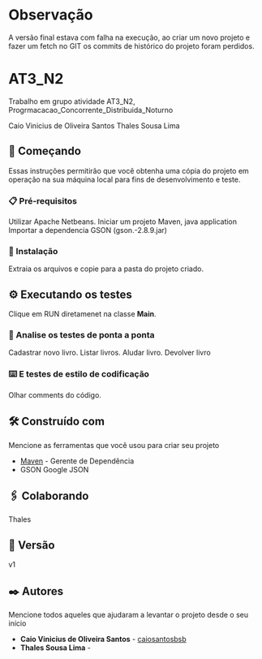 # Observação
A versão final estava com falha na execução, ao criar um novo projeto e fazer um fetch no GIT os commits de histórico do projeto foram perdidos.

# AT3_N2 

Trabalho em grupo atividade AT3_N2, Progrmacacao_Concorrente_Distribuida_Noturno

Caio Vinicius de Oliveira Santos
Thales Sousa Lima

## 🚀 Começando

Essas instruções permitirão que você obtenha uma cópia do projeto em operação na sua máquina local para fins de desenvolvimento e teste.


### 📋 Pré-requisitos

Utilizar Apache Netbeans.
Iniciar um projeto Maven, java application
Importar a dependencia GSON (gson.-2.8.9.jar)

### 🔧 Instalação

Extraia os arquivos e copie para a pasta do projeto criado.

## ⚙️ Executando os testes

Clique em RUN diretamenet na classe **Main**.

### 🔩 Analise os testes de ponta a ponta

Cadastrar novo livro.
Listar livros.
Aludar livro.
Devolver livro

### ⌨️ E testes de estilo de codificação

Olhar comments do código.

## 🛠️ Construído com

Mencione as ferramentas que você usou para criar seu projeto
* [Maven](https://maven.apache.org/) - Gerente de Dependência
* GSON Google JSON

## 🖇️ Colaborando

Thales

## 📌 Versão

v1
## ✒️ Autores

Mencione todos aqueles que ajudaram a levantar o projeto desde o seu início

* **Caio Vinicius de Oliveira Santos**  - [caiosantosbsb](https://github.com/caiosantosbsb)
* **Thales Sousa Lima** - 


